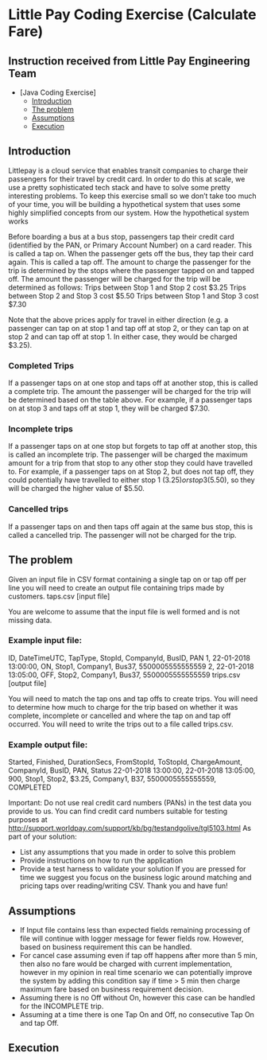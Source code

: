 # Little Pay Coding Exercise (Calculate Fare)

## Instruction received from Little Pay Engineering Team

* [Java Coding Exercise]
  * [Introduction](#introduction-)
  * [The problem](#the-problem)
  * [Assumptions](#assumptions)
  * [Execution](#execution)

<!-- TOC -->

## Introduction 
Littlepay is a cloud service that enables transit companies to charge their passengers for their travel by credit card. In order to do this at scale, we use a pretty sophisticated tech stack and have to solve some pretty interesting problems. To keep this exercise small so we don’t take too much of your time, you will be building a hypothetical system that uses some highly simplified concepts from our system.
How the hypothetical system works

Before boarding a bus at a bus stop, passengers tap their credit card (identified by the PAN, or Primary Account Number) on a card reader. This is called a tap on. When the passenger gets off the bus, they tap their card again. This is called a tap off. The amount to charge the passenger for the trip is determined by the stops where the passenger tapped on and tapped off. The amount the passenger will be charged for the trip will be determined as follows:
Trips between Stop 1 and Stop 2 cost $3.25 Trips between Stop 2 and Stop 3 cost $5.50 Trips between Stop 1 and Stop 3 cost $7.30

Note that the above prices apply for travel in either direction (e.g. a passenger can tap on at stop 1 and tap off at stop 2, or they can tap on at stop 2 and can tap off at stop 1. In either case, they would be charged $3.25).

### Completed Trips
If a passenger taps on at one stop and taps off at another stop, this is called a complete trip. The amount the passenger will be charged for the trip will be determined based on the table above. For example, if a passenger taps on at stop 3 and taps off at stop 1, they will be charged $7.30.

### Incomplete trips
If a passenger taps on at one stop but forgets to tap off at another stop, this is called an incomplete trip. The passenger will be charged the maximum amount for a trip from that stop to any other stop they could have travelled to. For example, if a passenger taps on at Stop 2, but does not tap off, they could potentially have travelled to either stop 1 ($3.25) or stop 3 ($5.50), so they will be charged the higher value of $5.50.

### Cancelled trips
If a passenger taps on and then taps off again at the same bus stop, this is called a cancelled trip. The passenger will not be charged for the trip.

## The problem
Given an input file in CSV format containing a single tap on or tap off per line you will need to create an output file containing trips made by customers.
taps.csv [input file]

You are welcome to assume that the input file is well formed and is not missing data. 
### Example input file:
ID, DateTimeUTC, TapType, StopId, CompanyId, BusID, PAN
1, 22-01-2018 13:00:00, ON, Stop1, Company1, Bus37, 5500005555555559 2, 22-01-2018 13:05:00, OFF, Stop2, Company1, Bus37, 5500005555555559
trips.csv [output file]

You will need to match the tap ons and tap offs to create trips. You will need to determine how much to charge for the trip based on whether it was complete, incomplete or cancelled and where the tap on and tap off occurred. You will need to write the trips out to a file called trips.csv.

### Example output file:

Started, Finished, DurationSecs, FromStopId, ToStopId, ChargeAmount, CompanyId, BusID, PAN, Status
22-01-2018 13:00:00, 22-01-2018 13:05:00, 900, Stop1, Stop2, $3.25, Company1, B37, 5500005555555559, COMPLETED

Important: Do not use real credit card numbers (PANs) in the test data you provide to us.
You can find credit card numbers suitable for testing purposes at http://support.worldpay.com/support/kb/bg/testandgolive/tgl5103.html
As part of your solution:
- List any assumptions that you made in order to solve this problem
- Provide instructions on how to run the application
- Provide a test harness to validate your solution
  If you are pressed for time we suggest you focus on the business logic around matching and pricing taps over reading/writing CSV.
  Thank you and have fun!

## Assumptions
- If Input file contains less than expected fields remaining processing of file will continue with logger message 
  for fewer fields row. However, based on business requirement this can be handled.
- For cancel case assuming even if tap off happens after more than 5 min, then also no fare would be charged with
  current implementation, however in my opinion in real time scenario we can potentially improve the system by 
  adding this condition say if time > 5 min then charge maximum fare based on business requirement decision.  
- Assuming there is no Off without On, however this case can be handled for the INCOMPLETE trip. 
- Assuming at a time there is one Tap On and Off, no consecutive Tap On and tap Off. 

## Execution
